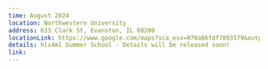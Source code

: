 ```yaml
---
time: August 2024
location: Northwestern University
address: 633 Clark St, Evanston, IL 60208
locationLink: https://www.google.com/maps?sca_esv=070a86fdf7893579&output=search&q=northwestern+university+address&source=lnms&entry=mc&ved=1t:200715&ictx=111
details: hls4ml Summer School - Details will be released soon!
link:
---
```

